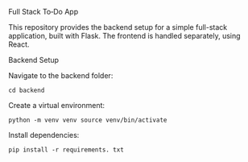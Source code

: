 Full Stack To‑Do App

This repository provides the backend setup for a simple full-stack application, built with Flask. The frontend is handled separately, using React.

Backend Setup

Navigate to the backend folder:

`cd backend`

Create a virtual environment:

`python -m venv venv source venv/bin/activate`

Install dependencies:

`pip install -r requirements. txt`
